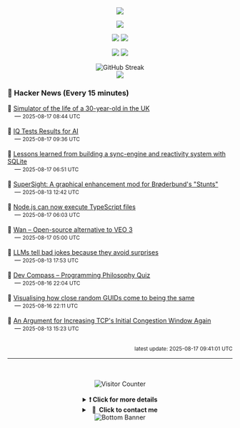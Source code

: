 <div align="center">
  <img src="https://readme-typing-svg.herokuapp.com?font=Fira+Code&weight=600&size=19&duration=3000&pause=1000&color=F7931A&center=true&vCenter=true&width=600&lines=%F0%9F%91%8B+Hi+%2C++I'm+(+Esmaeil+Asadi+%3C%3D%3E+%D8%A7%D8%B3%D9%80%D9%85%D9%80%D8%A7%D8%B9%D9%80%DB%8C%D9%80%D9%84+%D8%A7%D8%B3%D9%80%D8%AF%DB%8C+)"/>
</div>

<p align="center">
  <img src="http://github-profile-summary-cards.vercel.app/api/cards/profile-details?username=Null-Err0r&theme=gruvbox" />
</p>
<p align="center">
  <img src="http://github-profile-summary-cards.vercel.app/api/cards/repos-per-language?username=Null-Err0r&theme=gruvbox" />
  <img src="http://github-profile-summary-cards.vercel.app/api/cards/most-commit-language?username=Null-Err0r&theme=gruvbox" />
</p>
<p align="center">
  <img src="http://github-profile-summary-cards.vercel.app/api/cards/stats?username=Null-Err0r&theme=gruvbox" />
  <img src="http://github-profile-summary-cards.vercel.app/api/cards/productive-time?username=Null-Err0r&theme=gruvbox&utcOffset=8" />
</p>
<div align="center">
  <img src="https://streak-stats.demolab.com/?user=null-err0r&theme=gruvbox" alt="GitHub Streak" />
</div>
<div align="center">
  <img src="https://github-profile-trophy.vercel.app/?username=Null-Err0r&theme=gruvbox&no-frame=true&margin-w=15&margin-h=15&row=2&column=4" />
</div>


### 📰 Hacker News (Every 15 minutes)

<!-- HACKER_NEWS_START -->
🔹 <a href='https://nicksimulator.com/' target='_blank' rel='noopener noreferrer'>Simulator of the life of a 30-year-old in the UK</a><br>&nbsp;&nbsp;&nbsp;&nbsp;— <small>2025-08-17 08:44 UTC</small><br><br>
🔹 <a href='https://www.trackingai.org/home' target='_blank' rel='noopener noreferrer'>IQ Tests Results for AI</a><br>&nbsp;&nbsp;&nbsp;&nbsp;— <small>2025-08-17 09:36 UTC</small><br><br>
🔹 <a href='https://www.finkelstein.fr/sqlite-sync-engine-with-reactivity' target='_blank' rel='noopener noreferrer'>Lessons learned from building a sync-engine and reactivity system with SQLite</a><br>&nbsp;&nbsp;&nbsp;&nbsp;— <small>2025-08-17 06:51 UTC</small><br><br>
🔹 <a href='https://marnetto.net/2025/02/20/broderbund-stunts-1' target='_blank' rel='noopener noreferrer'>SuperSight: A graphical enhancement mod for Brøderbund's "Stunts"</a><br>&nbsp;&nbsp;&nbsp;&nbsp;— <small>2025-08-13 12:42 UTC</small><br><br>
🔹 <a href='https://nodejs.org/en/blog/release/v22.18.0' target='_blank' rel='noopener noreferrer'>Node.js can now execute TypeScript files</a><br>&nbsp;&nbsp;&nbsp;&nbsp;— <small>2025-08-17 06:03 UTC</small><br><br>
🔹 <a href='https://github.com/Wan-Video/Wan2.2' target='_blank' rel='noopener noreferrer'>Wan – Open-source alternative to VEO 3</a><br>&nbsp;&nbsp;&nbsp;&nbsp;— <small>2025-08-17 05:00 UTC</small><br><br>
🔹 <a href='https://danfabulich.medium.com/llms-tell-bad-jokes-because-they-avoid-surprises-7f111aac4f96' target='_blank' rel='noopener noreferrer'>LLMs tell bad jokes because they avoid surprises</a><br>&nbsp;&nbsp;&nbsp;&nbsp;— <small>2025-08-13 17:53 UTC</small><br><br>
🔹 <a href='https://treeform.github.io/devcompas/' target='_blank' rel='noopener noreferrer'>Dev Compass – Programming Philosophy Quiz</a><br>&nbsp;&nbsp;&nbsp;&nbsp;— <small>2025-08-16 22:04 UTC</small><br><br>
🔹 <a href='https://www.guidsmash.com' target='_blank' rel='noopener noreferrer'>Visualising how close random GUIDs come to being the same</a><br>&nbsp;&nbsp;&nbsp;&nbsp;— <small>2025-08-16 22:11 UTC</small><br><br>
🔹 <a href='https://jeclark.net/articles/tcp-initcwnd/?tag=performance' target='_blank' rel='noopener noreferrer'>An Argument for Increasing TCP's Initial Congestion Window Again</a><br>&nbsp;&nbsp;&nbsp;&nbsp;— <small>2025-08-13 15:23 UTC</small><br><br>
<!-- HACKER_NEWS_END -->

<p align="right"><small>latest update: 
<!-- HACKER_NEWS_LAST_UPDATED -->2025-08-17 09:41:01 UTC<!-- /HACKER_NEWS_LAST_UPDATED -->
</small></p>

<hr>

<div align="center">
  <br> </br>
  <img src="https://ghvc.kabelkultur.se/?username=null-err0r&abbreviated=true&color=ff5500&label=%E2%81%AE%20%E2%81%AE%E2%81%AE%20%E2%81%AE%E2%81%AE%20%20%F0%9F%91%80%20%E2%81%AE%20%E2%81%AE%E2%81%AE%20%E2%81%AE%E2%81%AEVisitor%E2%81%AE%20%E2%81%AE%E2%81%AE%20%E2%81%AE%E2%81%AE%20%F0%9F%91%80%E2%81%AE%20%E2%81%AE%E2%81%AE%20%E2%81%AE%E2%81%AE%E2%81%AE%20%E2%81%AE%E2%81%AE%20%E2%81%AE%E2%81%AE⁮⁮" alt="Visitor Counter" />
  <br> </br>
</div>
<details align="center">
<summary> <b> ❗️ Click for more details</b> </summary>
<br>
<div align="center">
  <a href="https://next.ossinsight.io/widgets/official/analyze-user-contribution-time-distribution?user_id=19436819&period=all_times" target="_blank" style="display: block;">
    <picture>
      <source media="(prefers-color-scheme: dark)" srcset="https://next.ossinsight.io/widgets/official/analyze-user-contribution-time-distribution/thumbnail.png?user_id=19436819&period=all_times&image_size=auto&color_scheme=dark" width="700" height="auto">
      <img alt="Contribution Time Distribution" src="https://next.ossinsight.io/widgets/official/analyze-user-contribution-time-distribution/thumbnail.png?user_id=19436819&period=all_times&image_size=auto&color_scheme=dark" width="700" height="auto">
    </picture>
  </a>
</div>
<div align="center">
  <a href="https://next.ossinsight.io/widgets/official/compose-user-dashboard-stats?user_id=19436819" target="_blank" style="display: block;">
    <picture>
      <source media="(prefers-color-scheme: dark)" srcset="https://next.ossinsight.io/widgets/official/compose-user-dashboard-stats/thumbnail.png?user_id=19436819&image_size=auto&color_scheme=dark" width="700" height="auto">
      <img alt="Dashboard Stats" src="https://next.ossinsight.io/widgets/official/compose-user-dashboard-stats/thumbnail.png?user_id=19436819&image_size=auto&color_scheme=dark" width="700" height="auto">
    </picture>
  </a>
</div>
<div align="center">
  <a href="https://next.ossinsight.io/widgets/official/compose-org-activity-map?activity=stars&role=stars&owner_id=19436819&period=past_12_months" target="_blank" style="display: block;">
    <picture>
      <source media="(prefers-color-scheme: dark)" srcset="https://next.ossinsight.io/widgets/official/compose-org-activity-map/thumbnail.png?activity=stars&role=stars&owner_id=19436819&period=past_12_months&image_size=4x7&color_scheme=dark" width="700" height="auto">
      <img alt="Geographical Distribution" src="https://next.ossinsight.io/widgets/official/compose-org-activity-map/thumbnail.png?activity=stars&role=stars&owner_id=19436819&period=past_12_months&image_size=4x7&color_scheme=dark" width="700" height="auto">
    </picture>
  </a>
</div>
<div align="center">
  <img src="https://github-readme-activity-graph.vercel.app/graph?username=Null-Err0r&theme=gruvbox" alt="Activity Graph" />
</div>
<br>
</details>
<details align="center">
<summary> <b>  💬  Click to contact me</b> </summary>
<br>
<div align="center">
  <br><br>
  <a href="https://t.me/NullErr0r" target="_blank">
    <img src="https://img.shields.io/badge/Telegram-black?style=for-the-badge&logo=Telegram" alt="Telegram" />
  </a>
</div>
<br>
</details>
<div align="center">
  <img src="https://raw.githubusercontent.com/Trilokia/Trilokia/379277808c61ef204768a61bbc5d25bc7798ccf1/bottom_header.svg" alt="Bottom Banner" />
</div>
